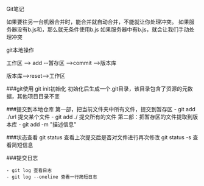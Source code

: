 Git笔记

如果要往另一台机器合并时，能合并就自动合并，不能就让你处理冲突。
如果服务器没有b.js和，那么就无条件使用b.js
如果服务器中有b.js，就会让我们手动处理冲突

git本地操作

工作区 --> add --暂存区 -->commit -->版本库

版本库——>reset——>工作区

###git使用 git init初始化
初始化后生成一个.git目录，该目录包含了资源的元数据，其他项目目录不变

###提交到本地仓库
第一部，把当前文件夹中所有文件，提交到暂存区
	- git add ./url 提交某个文件
	- git add ./    提交所有的文件
第二部：把暂存区的文件提取到版本库
	- git add -m "描述信息"

###状态查看
	git status 查看上次提交后是否对文件进行再次修改
	git status -s 查看简短信息

###提交日志

	- git log 查看日志
	- git log --oneline 查看一行简短日志
